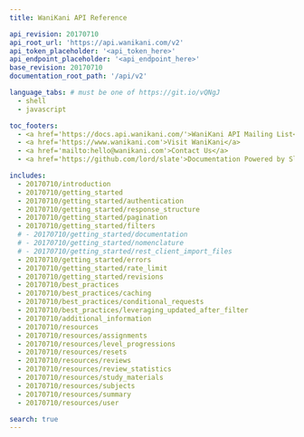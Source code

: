 ```yaml
---
title: WaniKani API Reference

api_revision: 20170710
api_root_url: 'https://api.wanikani.com/v2'
api_token_placeholder: '<api_token_here>'
api_endpoint_placeholder: '<api_endpoint_here>'
base_revision: 20170710
documentation_root_path: '/api/v2'

language_tabs: # must be one of https://git.io/vQNgJ
  - shell
  - javascript

toc_footers:
  - <a href='https://docs.api.wanikani.com/'>WaniKani API Mailing List</a>
  - <a href='https://www.wanikani.com'>Visit WaniKani</a>
  - <a href='mailto:hello@wanikani.com'>Contact Us</a>
  - <a href='https://github.com/lord/slate'>Documentation Powered by Slate</a>

includes:
  - 20170710/introduction
  - 20170710/getting_started
  - 20170710/getting_started/authentication
  - 20170710/getting_started/response_structure
  - 20170710/getting_started/pagination
  - 20170710/getting_started/filters
  # - 20170710/getting_started/documentation
  # - 20170710/getting_started/nomenclature
  # - 20170710/getting_started/rest_client_import_files
  - 20170710/getting_started/errors
  - 20170710/getting_started/rate_limit
  - 20170710/getting_started/revisions
  - 20170710/best_practices
  - 20170710/best_practices/caching
  - 20170710/best_practices/conditional_requests
  - 20170710/best_practices/leveraging_updated_after_filter
  - 20170710/additional_information
  - 20170710/resources
  - 20170710/resources/assignments
  - 20170710/resources/level_progressions
  - 20170710/resources/resets
  - 20170710/resources/reviews
  - 20170710/resources/review_statistics
  - 20170710/resources/study_materials
  - 20170710/resources/subjects
  - 20170710/resources/summary
  - 20170710/resources/user

search: true
---
```

